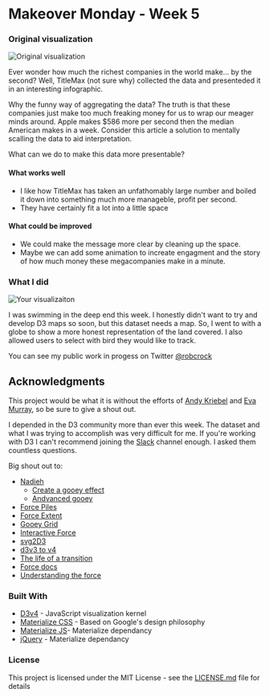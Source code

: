 
# Makeover Monday - Week 5

### Original visualization
![Original visualization](https://raw.githubusercontent.com/robcrock/profit_per_second/master/original_viz.png)

Ever wonder how much the richest companies in the world make... by the second? Well, TitleMax (not sure why) collected the data and presenteded it in an interesting infographic. 

Why the funny way of aggregating the data? The truth is that these companies just make too much freaking money for us to wrap our meager minds around. Apple makes $586 more per second then the median American makes in a week. Consider this article a solution to mentally scalling the data to aid interpretation.

What can we do to make this data more presentable?

#### What works well
* I like how TitleMax has taken an unfathomably large number and boiled it down into something much more manageble, profit per second.
* They have certainly fit a lot into a little space

#### What could be improved
* We could make the message more clear by cleaning up the space.
* Maybe we can add some animation to increate engagment and the story of how much money these megacompanies make in a minute.

### What I did
![Your visualizaiton](http://metacentricities.com/wp-content/uploads/2016/09/Lion-5.jpg)

I was swimming in the deep end this week. I honestly didn't want to try and develop D3 maps so soon, but this dataset needs a map. So, I went to with a globe to show a more honest representation of the land covered. I also allowed users to select with bird they would like to track.

You can see my public work in progess on Twitter [@robcrock](twitter.com/robcrock)

## Acknowledgments

This project would be what it is without the efforts of [Andy Kriebel](https://twitter.com/VizWizBI) and [Eva Murray](https://twitter.com/TriMyData), so be sure to give a shout out.

I depended in the D3 community more than ever this week. The dataset and what I was trying to accomplish was very difficult for me. If you're working with D3 I can't recommend joining the [Slack](https://d3-slackin.herokuapp.com/) channel enough. I asked them countless questions.

Big shout out to:
* [Nadieh](https://twitter.com/NadiehBremer)
	* [Create a gooey effect](https://www.visualcinnamon.com/2015/05/gooey-effect.html)
	* [Andvanced gooey](https://www.visualcinnamon.com/2016/06/fun-data-visualizations-svg-gooey-effect.html)
* [Force Piles](https://bl.ocks.org/tlfrd/59477ab8c350753c88d70e50a18424fb)
* [Force Extent](https://github.com/d3/d3-force/issues/89)
* [Gooey Grid](https://bl.ocks.org/tlfrd/af94702a0b13ff7d0a491d5cbc1338f2)
* [Interactive Force](https://medium.com/ninjaconcept/interactive-dynamic-force-directed-graphs-with-d3-da720c6d7811)
* [svg2D3](http://billautomata.github.io/svg2d3/)
* [d3v3 to v4](https://iros.github.io/d3-v4-whats-new/#31)
* [The life of a transition](https://github.com/d3/d3-transition#the-life-of-a-transition)
* [Force docs](https://github.com/d3/d3-force)
* [Understanding the force](https://medium.com/@sxywu/understanding-the-force-ef1237017d5)

### Built With

* [D3v4](https://d3js.org/d3.v4.min.js) - JavaScript visualization kernel
* [Materialize CSS](https://cdnjs.cloudflare.com/ajax/libs/materialize/0.100.2/css/materialize.min.css) - Based on Google's design philosophy
* [Materialize JS](https://cdnjs.cloudflare.com/ajax/libs/materialize/0.100.2/js/materialize.min.js)- Materialize dependancy
* [jQuery](https://code.jquery.com/jquery-3.2.1.min.js) - Materialize dependancy

### License

This project is licensed under the MIT License - see the [LICENSE.md](LICENSE.md) file for details
